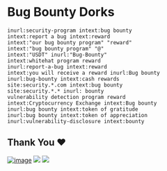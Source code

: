 # Bug Bounty Dorks

```
inurl:security-program intext:bug bounty
intext:report a bug intext:reward
intext:"our bug bounty program" "reward"
intext:"bug bounty program" "@"
intext:"USDT" inurl:"Bug-Bounty"
intext:whitehat program reward
inurl:report-a-bug intext:reward
intext:you will receive a reward inurl:Bug bounty
inurl:bug-bounty intext:cash rewards
site:security.*.com intext:bug bounty
site:security.*.* inurl: bounty
vulnerability detection program reward
intext:Cryptocurrency Exchange intext:Bug bounty
inurl:bug bounty intext:token of gratitude
inurl:bug bounty intext:token of appreciation
inurl:vulnerability-disclosure intext:bounty
```

## Thank You ❤

[![image](https://img.shields.io/badge/Twitter-1DA1F2?style=for-the-badge&logo=twitter&logoColor=white)](https://twitter.com/NandanLohitaksh) [![](https://img.shields.io/badge/Instagram-E4405F?style=for-the-badge&logo=instagram&logoColor=white)](https://instagram.com/lohitakshnandan) [![](https://img.shields.io/badge/LinkedIn-0077B5?style=for-the-badge&logo=linkedin&logoColor=white)](https://www.linkedin.com/in/lohitakshnandan)

</div>
